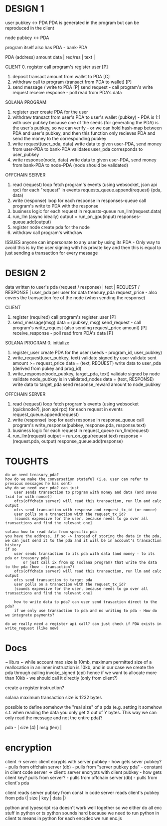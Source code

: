 # DESIGN 1
user pubkey <-> PDA
PDA is generated in the program but can be reproduced in the client

node pubkey <-> PDA

program itself also has PDA - bank-PDA

PDA (address)
    amount
    data
        | req/res | text |

CLIENT
0. register
    call program's register user [P]
1. deposit
    transact amount from wallet to PDA [C]
2. withdraw
    call to program (transact from PDA to wallet) [P]
3. send message / write to PDA [P]
    send request - call program's write request
    receive response - poll read from PDA's data
    
SOLANA PROGRAM
1. register user
    create PDA for the user
2. withdraw
    transact from user's PDA to user's wallet (pubkey)
        - PDA is 1:1 with user pubkey because one of the seeds (for generating the PDA) is the user's pubkey, so we can verify
        - or we can hold hash-map between PDA and user's pubkey, and then this function only recieves PDA and send the money to the corresponding pubkey
3. write request(user_pda, data)
    write data to given user-PDA, send money from user-PDA to bank-PDA
    validates user_pda corresponds to user_pubkey
4. write response(node, data)
    write data to given user-PDA, send money from bank-PDA to node-PDA
    (node should be validated)
    
OFFCHAIN SERVER
1. read (request) loop
    fetch program's events (using websocket, json api rpc)
    for each "request" in events
        requests_queue.append(request) (pda, data)
2. write (response) loop
    for each response in responses-queue
        call program's write to PDA with the response
3. business logic
    for each request in requests-queue
        run_llm(request.data)
4. run_llm (async ideally)
    output = run_on_gpu(input)
    responses-queue.add(output)
5. register node
    create pda for the node
6. withdraw
    call program's withdraw


ISSUES
    anyone can impersonate to any user by using its PDA - Only way to avoid this is by the user signing with his private key
    and then this is equal to just sending a transaction for every message
    
    
# DESIGN 2
data written to user's pda (request / response)
    | text | REQUEST / RESPONSE |
user_pda per user for data
treasury_pda
request_price - also covers the transaction fee of the node (when sending the response)

CLIENT
1. register (required)
    call program's register_user [P]
2. send_message(msg)
    data = (pubkey, msg)
    send_request - call program's write_request (also sending request_price amount) [P]
    receive_response - poll read from PDA's data [P]
    
SOLANA PROGRAM
0. initialize
1. register_user
    create PDA for the user (seeds - program_id, user_pubkey)
2. write_request(user_pubkey, text)
    validate signed by user
    validate sent amount >= request_price
    data = (text, REQUEST)
    write data to user_pda (derived from pukey and prog_id)
3. write_response(node_pubkey, target_pda, text)
    validate signed by node
    validate node_pubkey is in validated_nodes
    data = (text, RESPONSE)
    write data to target_pda
    send response_reward amount to node_pubkey
    
OFFCHAIN SERVER
1. read (request) loop
    fetch program's events (using websocket (quicknode?), json api rpc)
    for each request in events
        request_queue.append(request)
2. write (response) loop
    for each response in response_queue
        call program's write_response(pubkey, response.pda, response.text)
3. business logic
    for each request in request_queue
        run_llm(request)
4. run_llm(request)
    output = run_on_gpu(request.text)
    response = (request.pda, output)
    response_queue.add(response)
    
# TOUGHTS
    do we need treasury_pda?
    how do we make the conversation stateful (i.e. user can refer to previous messages he has sent)
    why do we need user pda? can just
        user sends transaction to program with money and data (and saves txid (or with nonce))
        ofcs(offchain server) will read this transaction, run llm and calc output
        ofcs send transaction with response and request_tx_id (or nonce)
        user polls on a tranaction with the request_tx_id?
        [sounds expensive for the user, because needs to go over all transactions and find the relevant one]
   
    solana how to read data from specific pda
    you have the address, if so -> instead of storing the data in the pda,
    we can just send it to the pda and it will be in account's transaction history
    if so
        user sends transaction to its pda with data (and money - to its pda or treasury pda)
            or just call ix from sp (solana program) that write the data to the pda (how - transaction?)
        ofcs(offchain server) will read this transaction, run llm and calc output
        ofcs send transaction to target pda
        user polls on a tranaction with the request_tx_id?
        [sounds expensive for the user, because needs to go over all transactions and find the relevant one]
        
        how to write data to pda? can user send trasaction direct to the pda?
        if we only use transaction to pda and no writing to pda - How do we integrate payments?

    do we really need a register api call? can just check if PDA exists in write_request (like now)

# Docs
~ lib.rs ~
while account max size is 10mb, maximum permitted size of a reallocation in an inner instruction is 10kb,
and in our case we create the pda through calling invoke_signed (cpi)
hence if we want to allocate more than 10kb - we should call it directly (only from client?)

create a register instruction?

solana maximum transaction size is 1232 bytes

possible to define somehow the "real size" of a pda (e.g. setting it somehow s.t. when reading the data you only
get X out of Y bytes. This way we can only read the message and not the entire pda)?

pda - | size (4) | msg (len) |

# encryption
client -> server: client ecrypts with server pubkey
    - how gets sever pubkey?
        - pulls from offchain server (db)
        - pulls from "server pubkey pda"
        - constant in client code
server -> client: server encrypts with client pubkey
    - how gets client key? pulls from server?
        - pulls from offchain server (db)
        - pulls from client's pda

client reads server pubkey from const in code
server reads client's pubkey from pda (| size | key | data |)

python and typescript rsa doesn't work well together
so we either do all enc stuff in python or ts
python sounds hard because we need to run python in client
ts means in python for each enc/dec we run enc.js
